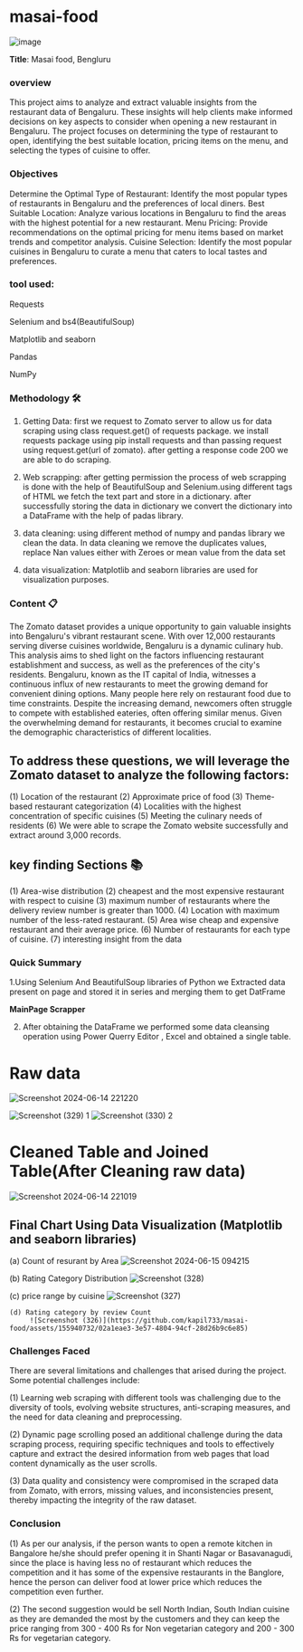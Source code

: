 # masai-food


![image](https://github.com/kapil733/masai-food/assets/155940732/9e852c87-2248-4247-a108-d5f9c957cd3e)









**Title**: Masai food, Bengluru




### **overview**
This project aims to analyze and extract valuable insights from the restaurant data of Bengaluru. These insights will help clients make informed decisions on key aspects to consider when opening a new restaurant in Bengaluru. The project focuses on determining the type of restaurant to open, identifying the best suitable location, pricing items on the menu, and selecting the types of cuisine to offer.

### **Objectives**
Determine the Optimal Type of Restaurant: Identify the most popular types of restaurants in Bengaluru and the preferences of local diners.
Best Suitable Location: Analyze various locations in Bengaluru to find the areas with the highest potential for a new restaurant.
Menu Pricing: Provide recommendations on the optimal pricing for menu items based on market trends and competitor analysis.
Cuisine Selection: Identify the most popular cuisines in Bengaluru to curate a menu that caters to local tastes and preferences.


### **tool used**:

Requests

Selenium and bs4(BeautifulSoup)

Matplotlib and seaborn

Pandas

NumPy

### **Methodology** 🛠️

1) Getting Data: first we request to Zomato server to allow us for data scraping using class request.get() of requests package. we install requests package using pip install requests and than passing request using request.get(url of zomato). after getting a response code 200 we are able to do scraping.

2) Web scrapping: after getting permission the process of web scrapping is done with the help of BeautifulSoup and Selenium.using different tags of HTML we fetch the text part and store in a dictionary. after successfully storing the data in dictionary we convert the dictionary into a DataFrame with the help of padas library.

3) data cleaning: using different method of numpy and pandas library we clean the data. In data cleaning we remove the duplicates values, replace Nan values either with Zeroes or mean value from the data set

4) data visualization: Matplotlib and seaborn libraries are used for visualization purposes.


###  Content 📋

The Zomato dataset provides a unique opportunity to gain valuable insights into Bengaluru's vibrant restaurant scene. With over 12,000 restaurants serving diverse cuisines worldwide, Bengaluru is a dynamic culinary hub. This analysis aims to shed light on the factors influencing restaurant establishment and success, as well as the preferences of the city's residents.
Bengaluru, known as the IT capital of India, witnesses a continuous influx of new restaurants to meet the growing demand for convenient dining options.
Many people here rely on restaurant food due to time constraints.
Despite the increasing demand, newcomers often struggle to compete with established eateries, often offering similar menus.
Given the overwhelming demand for restaurants, it becomes crucial to examine the demographic characteristics of different localities.


## To address these questions, we will leverage the Zomato dataset to analyze the following factors:
(1) Location of the restaurant
(2) Approximate price of food
(3) Theme-based restaurant categorization
(4) Localities with the highest concentration of specific cuisines
(5) Meeting the culinary needs of residents
(6) We were able to scrape the Zomato website successfully and extract around 3,000 records.


## key finding Sections 📚
 
 (1) Area-wise distribution
 (2) cheapest and the most expensive restaurant with respect to cuisine
 (3) maximum number of restaurants where the delivery review number is greater than 1000.
(4)  Location with maximum number of the less-rated restaurant.
(5)  Area wise cheap and expensive restaurant and their average price.
(6)  Number of restaurants for each type of cuisine.
(7)  interesting insight from the data


### **Quick Summary**
1.Using Selenium And BeautifulSoup libraries of Python we Extracted data present on page and stored it in series and merging them to get DatFrame

**MainPage Scrapper**




2. After obtaining the DataFrame we performed some data cleansing operation using Power Querry Editor , Excel and obtained a single table.

# **Raw data**
![Screenshot 2024-06-14 221220](https://github.com/kapil733/masai-food/assets/155940732/9853e8a5-e389-4d24-80b6-0561790ef4d1)


![Screenshot (329) 1](https://github.com/kapil733/masai-food/assets/155940732/fee280d4-790c-4794-8b4f-8ae9cc5fa959) ![Screenshot (330) 2](https://github.com/kapil733/masai-food/assets/155940732/b044cf26-9ebb-4251-9ff2-8dd831270d42)






# **Cleaned Table and Joined Table(After Cleaning raw data)**

 ![Screenshot 2024-06-14 221019](https://github.com/kapil733/masai-food/assets/155940732/c872ebf8-23ca-4da7-afa8-e8265f7089a4)







## **Final Chart Using Data Visualization (Matplotlib and seaborn libraries)**

 (a) Count of resurant by Area
      ![Screenshot 2024-06-15 094215](https://github.com/kapil733/masai-food/assets/155940732/22d7df44-9fbc-4571-bd00-07658de9436e)


  (b) Rating Category Distribution
       ![Screenshot (328)](https://github.com/kapil733/masai-food/assets/155940732/ad467ac8-932c-4fb3-ac8e-3856f7e9ee0b)

   (c) price range by cuisine
       ![Screenshot (327)](https://github.com/kapil733/masai-food/assets/155940732/7888327a-8c09-48ba-b615-db1e78bb5ba1)


    (d) Rating category by review Count  
         ![Screenshot (326)](https://github.com/kapil733/masai-food/assets/155940732/02a1eae3-3e57-4804-94cf-28d26b9c6e85)














### **Challenges Faced**
There are several limitations and challenges that arised during the project. Some potential challenges include:

(1) Learning web scraping with different tools was challenging due to the diversity of tools, evolving website structures, anti-scraping measures, and the need for data cleaning and 
    preprocessing.
    
(2) Dynamic page scrolling posed an additional challenge during the data scraping process, requiring specific techniques and tools to effectively capture and extract the desired 
    information from web pages that load content dynamically as the user scrolls.
    
(3) Data quality and consistency were compromised in the scraped data from Zomato, with errors, missing values, and inconsistencies present, thereby impacting the integrity of the raw 
    dataset.





### **Conclusion**

   (1) As per our analysis, if the person wants to open a remote kitchen in Bangalore he/she should prefer opening it in Shanti Nagar or Basavanagudi, since the place is having less no 
       of restaurant which reduces the competition and it has some of the expensive restaurants in the Banglore, hence the person can deliver food at lower price which reduces the 
       competition even further.

(2)    The second suggestion would be sell North Indian, South Indian cuisine as they are demanded the most by the customers and they can keep the price ranging from 300 - 400 Rs for 
       Non vegetarian category and 200 - 300 Rs for vegetarian category.

